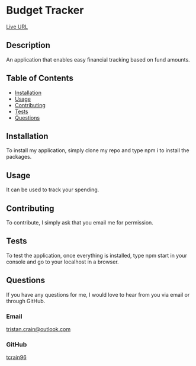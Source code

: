 # Budget Tracker

[Live URL](https://fathomless-earth-98550.herokuapp.com/)

## Description

An application that enables easy financial tracking based on fund amounts.

## Table of Contents

- [Installation](#installation)
- [Usage](#usage)
- [Contributing](#contributing)
- [Tests](#tests)
- [Questions](#questions)

## Installation

To install my application, simply clone my repo and type npm i to install the packages.

## Usage

It can be used to track your spending.

## Contributing

To contribute, I simply ask that you email me for permission.

## Tests

To test the application, once everything is installed, type npm start in your console and go to your localhost in a browser.

## Questions

If you have any questions for me, I would love to hear from you via email or through GitHub.

### Email

[tristan.crain@outlook.com](mailto:tristan.crain@outlook.com)

### GitHub

[tcrain96](https://github.com/tcrain96)
